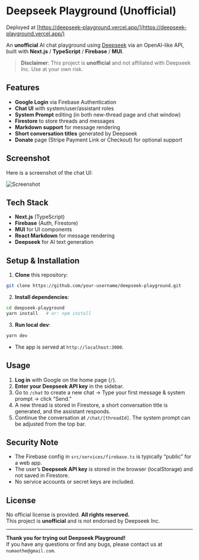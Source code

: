 # Deepseek Playground (Unofficial)

Deployed at [https://deepseek-playground.vercel.app/](https://deepseek-playground.vercel.app/)

An **unofficial** AI chat playground using [Deepseek](https://platform.deepseek.com/) via an OpenAI-like API, built with **Next.js** / **TypeScript** / **Firebase** / **MUI**.

> **Disclaimer**: This project is **unofficial** and not affiliated with Deepseek Inc. Use at your own risk.

## Features

- **Google Login** via Firebase Authentication
- **Chat UI** with system/user/assistant roles
- **System Prompt** editing (in both new-thread page and chat window)
- **Firestore** to store threads and messages
- **Markdown support** for message rendering
- **Short conversation titles** generated by Deepseek
- **Donate** page (Stripe Payment Link or Checkout) for optional support

## Screenshot

Here is a screenshot of the chat UI:

![Screenshot](https://media.discordapp.net/attachments/1058796281146908762/1330836031867457567/Screenshot_2025-01-20_at_18.36.02.png?ex=678f6d23&is=678e1ba3&hm=d757d2b6e0e1a40a47530c60173411f0b6f90404230c7e9092430e22621779a8&=&format=webp&quality=lossless&width=1876&height=1056)

## Tech Stack

- **Next.js** (TypeScript)
- **Firebase** (Auth, Firestore)
- **MUI** for UI components
- **React Markdown** for message rendering
- **Deepseek** for AI text generation

## Setup & Installation

1. **Clone** this repository:

```bash
git clone https://github.com/your-username/deepseek-playground.git
```

2. **Install dependencies**:

```bash
cd deepseek-playground
yarn install   # or: npm install
```

3. **Run local dev**:

```bash
yarn dev
```

- The app is served at `http://localhost:3000`.

## Usage

1. **Log in** with Google on the home page (`/`).
2. **Enter your Deepseek API key** in the sidebar.
3. Go to `/chat` to create a new chat → Type your first message & system prompt → click “Send.”
4. A new thread is stored in Firestore, a short conversation title is generated, and the assistant responds.
5. Continue the conversation at `/chat/[threadId]`. The system prompt can be adjusted from the top bar.

## Security Note

- The Firebase config in `src/services/firebase.ts` is typically “public” for a web app.
- The user’s **Deepseek API key** is stored in the browser (localStorage) and not saved in Firestore.
- No service accounts or secret keys are included.

## License

No official license is provided. **All rights reserved.**  
This project is **unofficial** and is not endorsed by Deepseek Inc.

---

**Thank you for trying out Deepseek Playground!**  
If you have any questions or find any bugs, please contact us at `numaothe@gmail.com`.
